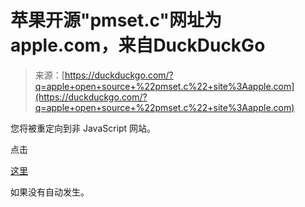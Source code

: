 <!--yml

category: 未分类

date: 2024-05-27 15:03:53

-->

# 苹果开源"pmset.c"网址为apple.com，来自DuckDuckGo

> 来源：[https://duckduckgo.com/?q=apple+open+source+%22pmset.c%22+site%3Aapple.com](https://duckduckgo.com/?q=apple+open+source+%22pmset.c%22+site%3Aapple.com)

您将被重定向到非 JavaScript 网站。

点击

[这里](/html/?q=apple%20open%20source%20%22pmset.c%22%20site%3Aapple.com)

如果没有自动发生。
